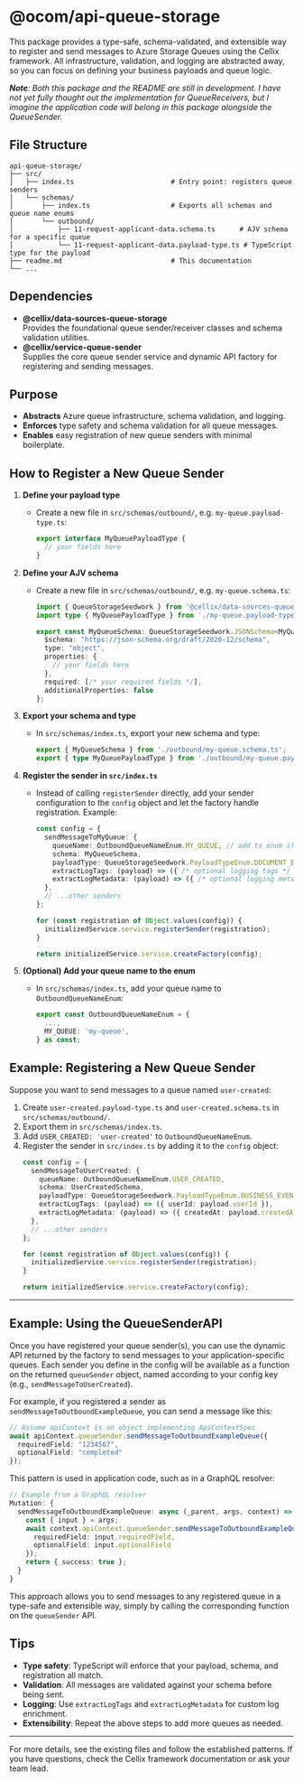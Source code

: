 # @ocom/api-queue-storage

This package provides a type-safe, schema-validated, and extensible way to register and send messages to Azure Storage Queues using the Cellix framework. All infrastructure, validation, and logging are abstracted away, so you can focus on defining your business payloads and queue logic.

***Note**: Both this package and the README are still in development. I have not yet fully thought out the implementation for QueueReceivers, but I imagine the application code will belong in this package alongside the QueueSender.*

## File Structure

```
api-queue-storage/
├── src/
│   ├── index.ts                        # Entry point: registers queue senders
│   └── schemas/
│       ├── index.ts                    # Exports all schemas and queue name enums
│       └── outbound/
│           ├── 11-request-applicant-data.schema.ts      # AJV schema for a specific queue
│           └── 11-request-applicant-data.payload-type.ts # TypeScript type for the payload
├── readme.md                           # This documentation
└── ...
```

## Dependencies

- **@cellix/data-sources-queue-storage**  
  Provides the foundational queue sender/receiver classes and schema validation utilities.
- **@cellix/service-queue-sender**  
  Supplies the core queue sender service and dynamic API factory for registering and sending messages.

## Purpose

- **Abstracts** Azure queue infrastructure, schema validation, and logging.
- **Enforces** type safety and schema validation for all queue messages.
- **Enables** easy registration of new queue senders with minimal boilerplate.

## How to Register a New Queue Sender

1. **Define your payload type**
   - Create a new file in `src/schemas/outbound/`, e.g. `my-queue.payload-type.ts`:
     ```typescript
     export interface MyQueuePayloadType {
       // your fields here
     }
     ```

2. **Define your AJV schema**
   - Create a new file in `src/schemas/outbound/`, e.g. `my-queue.schema.ts`:
     ```typescript
     import { QueueStorageSeedwork } from '@cellix/data-sources-queue-storage';
     import type { MyQueuePayloadType } from './my-queue.payload-type.ts';

     export const MyQueueSchema: QueueStorageSeedwork.JSONSchema<MyQueuePayloadType> = {
       $schema: "https://json-schema.org/draft/2020-12/schema",
       type: "object",
       properties: {
         // your fields here
       },
       required: [/* your required fields */],
       additionalProperties: false
     };
     ```

3. **Export your schema and type**
   - In `src/schemas/index.ts`, export your new schema and type:
     ```typescript
     export { MyQueueSchema } from './outbound/my-queue.schema.ts';
     export { type MyQueuePayloadType } from './outbound/my-queue.payload-type.ts';
     ```


4. **Register the sender in `src/index.ts`**
   - Instead of calling `registerSender` directly, add your sender configuration to the `config` object and let the factory handle registration. Example:
     ```typescript
     const config = {
       sendMessageToMyQueue: {
         queueName: OutboundQueueNameEnum.MY_QUEUE, // add to enum if needed
         schema: MyQueueSchema,
         payloadType: QueueStorageSeedwork.PayloadTypeEnum.DOCUMENT_EVENT, // or appropriate type
         extractLogTags: (payload) => ({ /* optional logging tags */ }),
         extractLogMetadata: (payload) => ({ /* optional logging metadata */ })
       },
       // ...other senders
     };

     for (const registration of Object.values(config)) {
       initializedService.service.registerSender(registration);
     }

     return initializedService.service.createFactory(config);
     ```

5. **(Optional) Add your queue name to the enum**
   - In `src/schemas/index.ts`, add your queue name to `OutboundQueueNameEnum`:
     ```typescript
     export const OutboundQueueNameEnum = {
       ...,
       MY_QUEUE: 'my-queue',
     } as const;
     ```



## Example: Registering a New Queue Sender

Suppose you want to send messages to a queue named `user-created`:

1. Create `user-created.payload-type.ts` and `user-created.schema.ts` in `src/schemas/outbound/`.
2. Export them in `src/schemas/index.ts`.
3. Add `USER_CREATED: 'user-created'` to `OutboundQueueNameEnum`.
4. Register the sender in `src/index.ts` by adding it to the `config` object:
   ```typescript
   const config = {
     sendMessageToUserCreated: {
       queueName: OutboundQueueNameEnum.USER_CREATED,
       schema: UserCreatedSchema,
       payloadType: QueueStorageSeedwork.PayloadTypeEnum.BUSINESS_EVENT,
       extractLogTags: (payload) => ({ userId: payload.userId }),
       extractLogMetadata: (payload) => ({ createdAt: payload.createdAt })
     },
     // ...other senders
   };

   for (const registration of Object.values(config)) {
     initializedService.service.registerSender(registration);
   }

   return initializedService.service.createFactory(config);
   ```

---

## Example: Using the QueueSenderAPI

Once you have registered your queue sender(s), you can use the dynamic API returned by the factory to send messages to your application-specific queues. Each sender you define in the config will be available as a function on the returned `queueSender` object, named according to your config key (e.g., `sendMessageToUserCreated`).

For example, if you registered a sender as `sendMessageToOutboundExampleQueue`, you can send a message like this:

```typescript
// Assume apiContext is an object implementing ApiContextSpec
await apiContext.queueSender.sendMessageToOutboundExampleQueue({
  requiredField: "1234567",
  optionalField: "completed"
});
```

This pattern is used in application code, such as in a GraphQL resolver:

```typescript
// Example from a GraphQL resolver
Mutation: {
  sendMessageToOutboundExampleQueue: async (_parent, args, context) => {
    const { input } = args;
    await context.apiContext.queueSender.sendMessageToOutboundExampleQueue({
      requiredField: input.requiredField,
      optionalField: input.optionalField
    });
    return { success: true };
  }
}
```

This approach allows you to send messages to any registered queue in a type-safe and extensible way, simply by calling the corresponding function on the `queueSender` API.

## Tips
- **Type safety**: TypeScript will enforce that your payload, schema, and registration all match.
- **Validation**: All messages are validated against your schema before being sent.
- **Logging**: Use `extractLogTags` and `extractLogMetadata` for custom log enrichment.
- **Extensibility**: Repeat the above steps to add more queues as needed.

---

For more details, see the existing files and follow the established patterns. If you have questions, check the Cellix framework documentation or ask your team lead.

